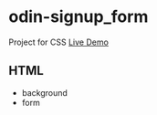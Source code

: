 # odin-signup_form
Project for CSS
[Live Demo](https://vu3xk41997.github.io/odin-signup_form/)

## HTML
* background
* form